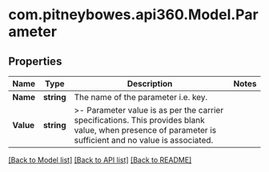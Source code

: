 # com.pitneybowes.api360.Model.Parameter

## Properties

Name | Type | Description | Notes
------------ | ------------- | ------------- | -------------
**Name** | **string** | The name of the parameter i.e. key. | 
**Value** | **string** | &gt;- Parameter value is as per the carrier specifications. This provides blank value, when presence of parameter is sufficient and no value is associated. | 

[[Back to Model list]](../README.md#documentation-for-models) [[Back to API list]](../README.md#documentation-for-api-endpoints) [[Back to README]](../README.md)

